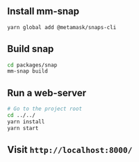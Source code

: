 ## Install mm-snap

```bash
yarn global add @metamask/snaps-cli
```

## Build snap

```bash
cd packages/snap
mm-snap build
```

## Run a web-server

```bash
# Go to the project root
cd ../../
yarn install
yarn start
```

## Visit `http://localhost:8000/`

